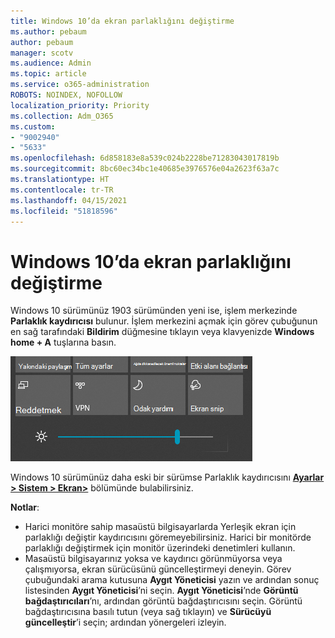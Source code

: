 ```yaml
---
title: Windows 10’da ekran parlaklığını değiştirme
ms.author: pebaum
author: pebaum
manager: scotv
ms.audience: Admin
ms.topic: article
ms.service: o365-administration
ROBOTS: NOINDEX, NOFOLLOW
localization_priority: Priority
ms.collection: Adm_O365
ms.custom:
- "9002940"
- "5633"
ms.openlocfilehash: 6d858183e8a539c024b2228be71283043017819b
ms.sourcegitcommit: 8bc60ec34bc1e40685e3976576e04a2623f63a7c
ms.translationtype: HT
ms.contentlocale: tr-TR
ms.lasthandoff: 04/15/2021
ms.locfileid: "51818596"
---
```

# <a name="change-screen-brightness-in-windows-10"></a>Windows 10’da ekran parlaklığını değiştirme

Windows 10 sürümünüz 1903 sürümünden yeni ise, işlem merkezinde **Parlaklık kaydırıcısı** bulunur. İşlem merkezini açmak için görev çubuğunun en sağ tarafındaki **Bildirim** düğmesine tıklayın veya klavyenizde **Windows home + A** tuşlarına basın.

![Parlaklık kaydırıcısı](media/brightness-slider.png)

Windows 10 sürümünüz daha eski bir sürümse Parlaklık kaydırıcısını **[Ayarlar > Sistem > Ekran>](ms-settings:display?activationSource=GetHelp)** bölümünde bulabilirsiniz.

**Notlar**:

- Harici monitöre sahip masaüstü bilgisayarlarda Yerleşik ekran için parlaklığı değiştir kaydırıcısını göremeyebilirsiniz. Harici bir monitörde parlaklığı değiştirmek için monitör üzerindeki denetimleri kullanın.
- Masaüstü bilgisayarınız yoksa ve kaydırıcı görünmüyorsa veya çalışmıyorsa, ekran sürücüsünü güncelleştirmeyi deneyin. Görev çubuğundaki arama kutusuna **Aygıt Yöneticisi** yazın ve ardından sonuç listesinden **Aygıt Yöneticisi**’ni seçin. **Aygıt Yöneticisi**’nde **Görüntü bağdaştırıcıları**’nı, ardından görüntü bağdaştırıcısını seçin. Görüntü bağdaştırıcısına basılı tutun (veya sağ tıklayın) ve **Sürücüyü güncelleştir**’i seçin; ardından yönergeleri izleyin.
